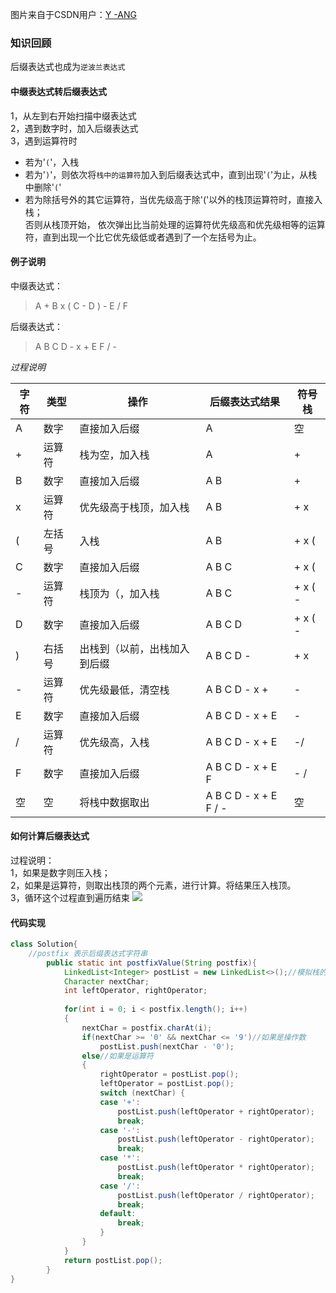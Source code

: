 图片来自于CSDN用户：[Y -ANG](https://blog.csdn.net/qq_33951180/article/details/52506792)
### 知识回顾
后缀表达式也成为`逆波兰表达式`
#### 中缀表达式转后缀表达式
1，从左到右开始扫描中缀表达式  
2，遇到数字时，加入后缀表达式  
3，遇到运算符时
  - 若为'`(`'，入栈
  - 若为'`)`'，则依次将`栈中的运算符`加入到后缀表达式中，直到出现'`(`'为止，从栈中删除'`(`'
  - 若为除括号外的其它运算符，当优先级高于除'('以外的栈顶运算符时，直接入栈；  
  否则从栈顶开始，
  依次弹出比当前处理的运算符优先级高和优先级相等的运算符，直到出现一个比它优先级低或者遇到了一个左括号为止。
#### 例子说明
中缀表达式：
> A + B x ( C - D ) - E / F

后缀表达式：
> A B C D - x + E F / -

*过程说明*  

字符 | 类型 | 操作 | 后缀表达式结果 | 符号栈
---|---|---|----|---
A | 数字 | 直接加入后缀 | A | 空
+ | 运算符 | 栈为空，加入栈 | A | +
B | 数字 | 直接加入后缀 | A B | +
x | 运算符 | 优先级高于栈顶，加入栈 | A B | + x
( | 左括号 | 入栈 | A B| + x (
C | 数字 | 直接加入后缀 | A B C| + x (
- | 运算符 | 栈顶为（，加入栈 | A B C| + x ( -
D | 数字 | 直接加入后缀 | A B C D| + x ( -
) | 右括号 | 出栈到（以前，出栈加入到后缀 | A B C D -| + x 
- | 运算符 | 优先级最低，清空栈 | A B C D - x +| -
E | 数字 | 直接加入后缀 | A B C D  - x + E| -
/ | 运算符 | 优先级高，入栈 | A B C D - x + E | -/
F | 数字 | 直接加入后缀 | A B C D  - x + E F| - /
空| 空 | 将栈中数据取出| A B C D  - x + E F / - | 空

#### 如何计算后缀表达式
过程说明：  
1，如果是数字则压入栈；  
2，如果是运算符，则取出栈顶的两个元素，进行计算。将结果压入栈顶。  
3，循环这个过程直到遍历结束
![](https://img-blog.csdn.net/20160911225209660?watermark/2/text/aHR0cDovL2Jsb2cuY3Nkbi5uZXQv/font/5a6L5L2T/fontsize/400/fill/I0JBQkFCMA==/dissolve/70/gravity/SouthEast)
#### 代码实现
```java
class Solution{
    //postfix 表示后缀表达式字符串
        public static int postfixValue(String postfix){
            LinkedList<Integer> postList = new LinkedList<>();//模拟栈的功能
            Character nextChar;
            int leftOperator, rightOperator;
            
            for(int i = 0; i < postfix.length(); i++)
            {
                nextChar = postfix.charAt(i);
                if(nextChar >= '0' && nextChar <= '9')//如果是操作数
                    postList.push(nextChar - '0');
                else//如果是运算符
                {
                    rightOperator = postList.pop();
                    leftOperator = postList.pop();
                    switch (nextChar) {
                    case '+':
                        postList.push(leftOperator + rightOperator);
                        break;
                    case '-':
                        postList.push(leftOperator - rightOperator);
                        break;
                    case '*':
                        postList.push(leftOperator * rightOperator);
                        break;
                    case '/':
                        postList.push(leftOperator / rightOperator);
                        break;
                    default:
                        break;
                    }
                }
            }
            return postList.pop();
        }
}

```

